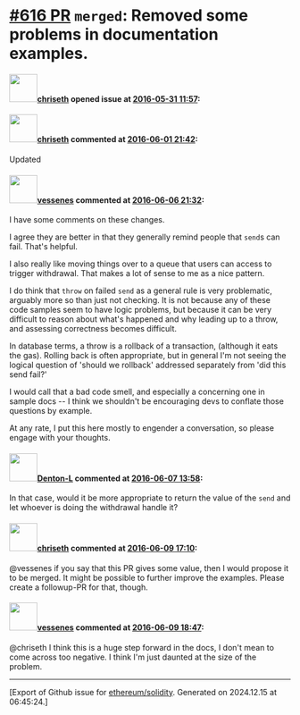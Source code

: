 # [\#616 PR](https://github.com/ethereum/solidity/pull/616) `merged`: Removed some problems in documentation examples.

#### <img src="https://avatars.githubusercontent.com/u/9073706?v=4" width="50">[chriseth](https://github.com/chriseth) opened issue at [2016-05-31 11:57](https://github.com/ethereum/solidity/pull/616):



#### <img src="https://avatars.githubusercontent.com/u/9073706?v=4" width="50">[chriseth](https://github.com/chriseth) commented at [2016-06-01 21:42](https://github.com/ethereum/solidity/pull/616#issuecomment-223133910):

Updated

#### <img src="https://avatars.githubusercontent.com/u/1199717?v=4" width="50">[vessenes](https://github.com/vessenes) commented at [2016-06-06 21:32](https://github.com/ethereum/solidity/pull/616#issuecomment-224094981):

I have some comments on these changes.

I agree they are better in that they generally remind people that `send`s can fail. That's helpful.

I also really like moving things over to a queue that users can access to trigger withdrawal. That makes a lot of sense to me as a nice pattern.

I do think that `throw` on failed `send` as a general rule is very problematic, arguably more so than just not checking. It is not because any of these code samples seem to have logic problems, but because it can be very difficult to reason about what's happened and why leading up to a throw, and assessing correctness becomes difficult.

In database terms, a throw is a rollback of a transaction, (although it eats the gas). Rolling back is often appropriate, but in general I'm not seeing the logical question of 'should we rollback' addressed separately from 'did this send fail?' 

I would call that a bad code smell, and especially a concerning one in sample docs -- I think we shouldn't be encouraging devs to conflate those questions by example.

At any rate, I put this here mostly to engender a conversation, so please engage with your thoughts.

#### <img src="https://avatars.githubusercontent.com/u/9620836?u=6a792ee80e79b87f64f6aa16bd323e5a7a7bad97&v=4" width="50">[Denton-L](https://github.com/Denton-L) commented at [2016-06-07 13:58](https://github.com/ethereum/solidity/pull/616#issuecomment-224288713):

In that case, would it be more appropriate to return the value of the `send` and let whoever is doing the withdrawal handle it?

#### <img src="https://avatars.githubusercontent.com/u/9073706?v=4" width="50">[chriseth](https://github.com/chriseth) commented at [2016-06-09 17:10](https://github.com/ethereum/solidity/pull/616#issuecomment-224962329):

@vessenes if you say that this PR gives some value, then I would propose it to be merged. It might be possible to further improve the examples. Please create a followup-PR for that, though.

#### <img src="https://avatars.githubusercontent.com/u/1199717?v=4" width="50">[vessenes](https://github.com/vessenes) commented at [2016-06-09 18:47](https://github.com/ethereum/solidity/pull/616#issuecomment-224990031):

@chriseth I think this is a huge step forward in the docs, I don't mean to come across too negative. I think I'm just daunted at the size of the problem.


-------------------------------------------------------------------------------



[Export of Github issue for [ethereum/solidity](https://github.com/ethereum/solidity). Generated on 2024.12.15 at 06:45:24.]
